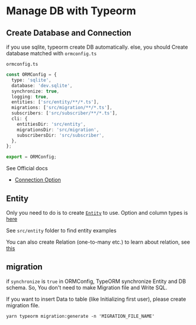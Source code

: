 # Manage DB with Typeorm
## Create Database and Connection
if you use sqlite, typeorm create DB automatically.
else, you should Create database matched with `ormconfig.ts`

`ormconfig.ts`
```typescript
const ORMConfig = {
  type: 'sqlite',
  database: 'dev.sqlite',
  synchronize: true,
  logging: true,
  entities: ['src/entity/**/*.ts'],
  migrations: ['src/migration/**/*.ts'],
  subscribers: ['src/subscriber/**/*.ts'],
  cli: {
    entitiesDir: 'src/entity',
    migrationsDir: 'src/migration',
    subscribersDir: 'src/subscriber',
  },
};

export = ORMConfig;
```
See Official docs
- [Connection Option](https://typeorm.io/#/connection-options)

## Entity
Only you need to do is to create [`Entity`](https://typeorm.io/#/entities) to use.
Option and column types is [here](https://typeorm.io/#/entities/column-types)

See `src/entity` folder to find entity examples

You can also create Relation (one-to-many etc.)
to learn about relation, see [this](https://typeorm.io/#/relations)

## migration
if `synchronize` is `true` in ORMConfig, TypeORM synchronize Entity and DB schema.
So, You don't need to make Migration file and Write SQL.

If you want to insert Data to table (like Initializing first user),
please create migration file.
```shell script
yarn typeorm migration:generate -n 'MIGRATION_FILE_NAME'
```
